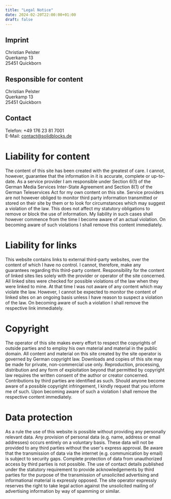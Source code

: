 ```yaml
---
title: "Legal Notice"
date: 2024-02-20T22:00:00+01:00
draft: false
---
```


## Imprint

Christian Pelster \
Querkamp 13 \
25451 Quickborn

## Responsible for content
Christian Pelster \
Querkamp 13 \
25451 Quickborn

## Contact
Telefon: +49 176 23 81 7001 \
E-Mail: contact@solidblocks.de

# Liability for content

The content of this site has been created with the greatest of care. I cannot, however, guarantee that the information in it is accurate, complete or up-to-date. As a service provider I am responsible under Section 6(1) of the German Media Services Inter-State Agreement and Section 8(1) of the German Teleservices Act for my own content on this site. Service providers are not however obliged to monitor third party information transmitted or stored on their site by them or to look for circumstances which may suggest a violation of the law. This does not affect my statutory obligations to remove or block the use of information. My liability in such cases shall however commence from the time I become aware of an actual violation. On becoming aware of such violations I shall remove this content immediately.

# Liability for links

This website contains links to external third-party websites, over the content of which I have no control. I cannot, therefore, make any guarantees regarding this third-party content. Responsibility for the content of linked sites lies solely with the provider or operator of the site concerned. All linked sites were checked for possible violations of the law when they were linked to mine. At that time I was not aware of any content which may violate the law. However, I cannot be expected to monitor the content of linked sites on an ongoing basis unless I have reason to suspect a violation of the law. On becoming aware of such a violation I shall remove the respective link immediately.

# Copyright
The operator of this site makes every effort to respect the copyrights of outside parties and to employ his own material and material in the public domain. All content and material on this site created by the site operator is governed by German copyright law.  Downloads and copies of this site may be made for private, non-commercial use only. Reproduction, processing, distribution and any form of exploitation beyond that permitted by copyright law requires the written consent of the author or creator concerned. Contributions by third parties are identified as such. Should anyone become aware of a possible copyright infringement, I kindly request that you inform me of such. Upon becoming aware of such a violation I shall remove the respective content immediately.

# Data protection

As a rule the use of this website is possible without providing any personally relevant data. Any provision of personal data (e.g. name, address or email addresses) occurs entirely on a voluntary basis. These data will not be provided to any third parties without the user's express approval. Be aware that the transmission of data via the internet (e.g. communication by email) is subject to security gaps. Complete protection of data from unauthorized access by third parties is not possible. The use of contact details published under the statutory requirement to provide acknowledgements by third parties for the purpose of the transmission of unsolicited advertising and informational material is expressly opposed. The site operator expressly reserves the right to take legal action against the unsolicited mailing of advertising information by way of spamming or similar.